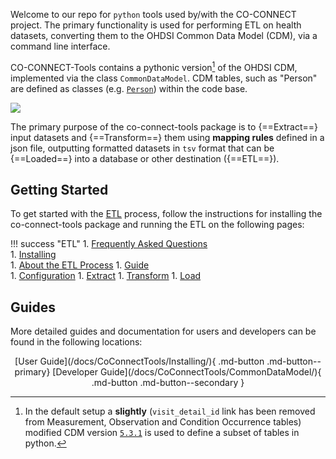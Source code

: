 
Welcome to our repo for `python` tools used by/with the CO-CONNECT project. The primary functionality is used for performing ETL on health datasets, converting them to the OHDSI Common Data Model (CDM), via a command line interface.

CO-CONNECT-Tools contains a pythonic version[^1] of the OHDSI CDM, implemented via the class `CommonDataModel`. CDM tables, such as "Person" are defined as classes (e.g. [`Person`](/docs/CoConnectTools/Person/)) within the code base. 

[^1]: In the default setup a __slightly__ (`visit_detail_id` link has been removed from Measurement, Observation and Condition Occurrence tables) modified CDM version [`5.3.1`](https://github.com/OHDSI/CommonDataModel/releases/tag/v5.3.1) is used to define a subset of tables in python.

![](../../images/data-mapping.png)


The primary purpose of the co-connect-tools package is to {==Extract==} input datasets and {==Transform==} them using __mapping rules__ defined in a json file, outputting formatted datasets in `tsv` format that can be {==Loaded==} into a database or other destination ({==ETL==}).


## Getting Started

To get started with the [ETL](/docs/CoConnectTools/ETL/About/) process, follow the instructions for installing the co-connect-tools package and running the ETL on the following pages:

!!! success "ETL"
    1. [Frequently Asked Questions](/docs/CoConnectTools/FAQ/)  
    1. [Installing](/docs/CoConnectTools/Installing/)  
    1. [About the ETL Process](/docs/CoConnectTools/ETL/About/)
    1. [Guide](/docs/CoConnectTools/ETL/ETL-Guide)  
	    1. [Configuration](/docs/CoConnectTools/ETL/Yaml)
        1. [Extract](/docs/CoConnectTools/ETL/Extract/)
        1. [Transform](/docs/CoConnectTools/ETL/Transform/)
        1. [Load](/docs/CoConnectTools/ETL/Load/)
    
    
## Guides

More detailed guides and documentation for users and developers can be found in the following locations:

<center>
[User Guide](/docs/CoConnectTools/Installing/){ .md-button .md-button--primary}
[Developer Guide](/docs/CoConnectTools/CommonDataModel/){ .md-button .md-button--secondary }
</center>

